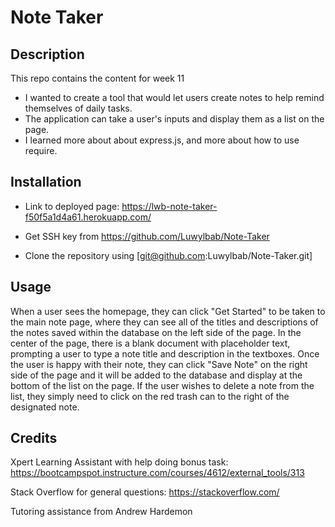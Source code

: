 # Note Taker

## Description

This repo contains the content for week 11

- I wanted to create a tool that would let users create notes to help remind themselves of daily tasks.
- The application can take a user's inputs and display them as a list on the page.
- I learned more about about express.js, and more about how to use require.

## Installation

- Link to deployed page: https://lwb-note-taker-f50f5a1d4a61.herokuapp.com/

- Get SSH key from https://github.com/Luwylbab/Note-Taker

- Clone the repository using [git@github.com:Luwylbab/Note-Taker.git]

## Usage

When a user sees the homepage, they can click "Get Started" to be taken to the main note page, where they can see all of the titles and descriptions of the notes saved within the database on the left side of the page. In the center of the page, there is a blank document with placeholder text, prompting a user to type a note title and description in the textboxes. Once the user is happy with their note, they can click "Save Note" on the right side of the page and it will be added to the database and display at the bottom of the list on the page. If the user wishes to delete a note from the  list, they simply need to click on the red trash can to the right of the designated note.

## Credits

Xpert Learning Assistant with help doing bonus task: 
https://bootcampspot.instructure.com/courses/4612/external_tools/313

Stack Overflow for general questions:
https://stackoverflow.com/

Tutoring assistance from Andrew Hardemon